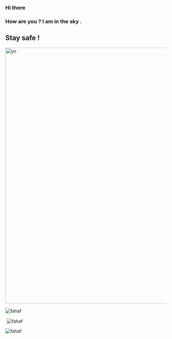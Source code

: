 ### Hi there
### How are you ? I am in the sky . 
## Stay safe !


<img align="center" alt="yo" width="800" src="https://i.pinimg.com/originals/22/d2/db/22d2dbe64acdd55a38980e5267a39a1b.gif">

<p align="left"> <img src="https://komarev.com/ghpvc/?username=fahaf&label=Profile%20views&color=0e75b6&style=flat" alt="fahaf" /> </p>


<p>&nbsp;<img align="center" src="https://github-readme-stats.vercel.app/api?username=fahaf&show_icons=true&locale=en" alt="fahaf" /></p>

<p><img align="center" src="https://github-readme-streak-stats.herokuapp.com/?user=fahaf&" alt="fahaf" /></p>
